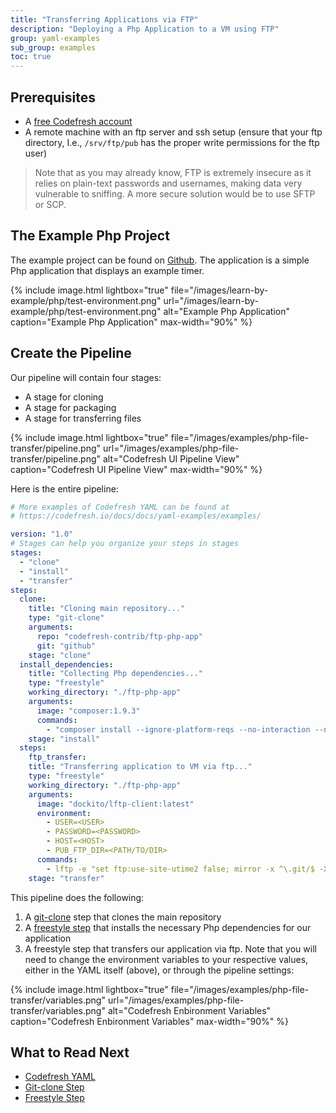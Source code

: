 ```yaml
---
title: "Transferring Applications via FTP"
description: "Deploying a Php Application to a VM using FTP"
group: yaml-examples
sub_group: examples
toc: true
---
```


## Prerequisites

- A [free Codefresh account](https://codefresh.io/docs/docs/getting-started/create-a-codefresh-account/)
- A remote machine with an ftp server and ssh setup (ensure that your ftp directory, I.e., `/srv/ftp/pub` has the proper write permissions for the ftp user) 

>Note that as you may already know, FTP is extremely insecure as it relies on plain-text passwords and usernames, making data very vulnerable to sniffing.  A more secure solution would be to use SFTP or SCP.

## The Example Php Project

The example project can be found on [Github](hhttps://github.com/codefresh-contrib/ftp-php-app).  The application is a simple Php application that displays an example timer.

{% include image.html 
lightbox="true" 
file="/images/learn-by-example/php/test-environment.png"
url="/images/learn-by-example/php/test-environment.png"
alt="Example Php Application"
caption="Example Php Application"
max-width="90%"
%}

## Create the Pipeline

Our pipeline will contain four stages:

- A stage for cloning
- A stage for packaging
- A stage for transferring files

{% include image.html 
lightbox="true" 
file="/images/examples/php-file-transfer/pipeline.png"
url="/images/examples/php-file-transfer/pipeline.png"
alt="Codefresh UI Pipeline View"
caption="Codefresh UI Pipeline View"
max-width="90%"
%}

Here is the entire pipeline:

```yaml
# More examples of Codefresh YAML can be found at
# https://codefresh.io/docs/docs/yaml-examples/examples/

version: "1.0"
# Stages can help you organize your steps in stages
stages:
  - "clone"
  - "install"
  - "transfer"
steps:
  clone:
    title: "Cloning main repository..."
    type: "git-clone"
    arguments:
      repo: "codefresh-contrib/ftp-php-app"
      git: "github"
    stage: "clone"
  install_dependencies:
    title: "Collecting Php dependencies..."
    type: "freestyle"
    working_directory: "./ftp-php-app"
    arguments:
      image: "composer:1.9.3"
      commands:
        - "composer install --ignore-platform-reqs --no-interaction --no-plugins --no-scripts --prefer-dist"
    stage: "install"
  steps:
    ftp_transfer:
    title: "Transferring application to VM via ftp..."
    type: "freestyle" 
    working_directory: "./ftp-php-app"
    arguments:
      image: "dockito/lftp-client:latest"
      environment:
        - USER=<USER>
        - PASSWORD=<PASSWORD>
        - HOST=<HOST>
        - PUB_FTP_DIR=<PATH/TO/DIR>
      commands:
        - lftp -e "set ftp:use-site-utime2 false; mirror -x ^\.git/$ -X flat-logo.png -p -R ftp-php-ap $PUB_FTP_DIR/ftp-php-app; exit" -u $USER,$PASSWORD $HOST
    stage: "transfer"
```
This pipeline does the following:

1. A [git-clone]({{$site.baseurl}}/docs/codefresh-yaml/steps/git-clone/) step that clones the main repository
2. A [freestyle step]($$site.baseurl}}/docs/codefresh-yaml/steps/freestyle/) that installs the necessary Php dependencies for our application
3. A freestyle step that transfers our application via ftp.  Note that you will need to change the environment variables to your respective values, either in the YAML itself (above), or through the pipeline settings:

{% include image.html 
lightbox="true" 
file="/images/examples/php-file-transfer/variables.png"
url="/images/examples/php-file-transfer/variables.png"
alt="Codefresh Enbironment Variables"
caption="Codefresh Enbironment Variables"
max-width="90%"
%}

## What to Read Next

- [Codefresh YAML]({{site.baseurl}}/docs/codefresh-yaml/what-is-the-codefresh-yaml/)
- [Git-clone Step]({{$site.baseurl}}/docs/codefresh-yaml/steps/git-clone/)
- [Freestyle Step]($$site.baseurl}}/docs/codefresh-yaml/steps/freestyle/)



